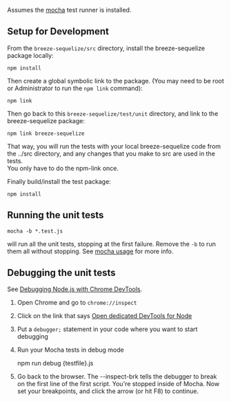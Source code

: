 ﻿Assumes the [mocha](https://mochajs.org/) test runner is installed.

## Setup for Development

From the `breeze-sequelize/src` directory, install the breeze-sequelize package locally:

    npm install

Then create a global symbolic link to the package.  (You may need to be root or Administrator to run the `npm link` command):

	npm link

Then go back to this `breeze-sequelize/test/unit` directory, and link to the breeze-sequelize package:

    npm link breeze-sequelize

That way, you will run the tests with your local breeze-sequelize code from the ../src directory, and any changes that you make to src are used in the tests.  
You only have to do the npm-link once.

Finally build/install the test package:

    npm install

## Running the unit tests

    mocha -b *.test.js

will run all the unit tests, stopping at the first failure.  Remove the `-b` to run them all without stopping.  See [mocha usage](https://mochajs.org/#usage) for more info.

## Debugging the unit tests

See [Debugging Node.js with Chrome DevTools](https://medium.com/@paul_irish/debugging-node-js-nightlies-with-chrome-devtools-7c4a1b95ae27#.pmqejrn8q).

1) Open Chrome and go to `chrome://inspect`

2) Click on the link that says [Open dedicated DevTools for Node]()

3) Put a `debugger;` statement in your code where you want to start debugging

4) Run your Mocha tests in debug mode

    npm run debug {testfile}.js

5) Go back to the browser. The --inspect-brk tells the debugger to break on the first line of the first script. 
You're stopped inside of Mocha.  Now set your breakpoints, and click the arrow (or hit F8) to continue.
